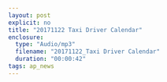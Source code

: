 ```yaml
---
layout: post
explicit: no
title: "20171122 Taxi Driver Calendar"
enclosure:
  type: "Audio/mp3"
  filename: "20171122_Taxi Driver Calendar"
  duration: "00:00:42"
tags: ap_news
---
```



